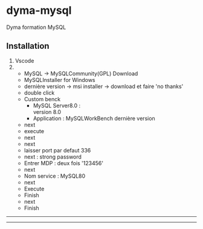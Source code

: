 # dyma-mysql
Dyma formation MySQL 

## Installation  
1. Vscode  
2. - MySQL -> MySQLCommunity(GPL) Download  
   - MySQLInstaller for Windows  
   - dernière version -> msi installer -> download et faire 'no thanks'
   - double click  
   - Custom benck  
     * MySQL Server8.0 :  
       version 8.0  
     * Application : 
       MySQLWorkBench dernière version  
   - next
   - execute
   - next
   - next
   - laisser port par defaut 336  
   - next : strong password  
   - Entrer MDP : deux fois '123456'  
   - next  
   - Nom service : MySQL80  
   - next  
   - Execute  
   - Finish  
   - next  
   - Finish  

---  

---  

